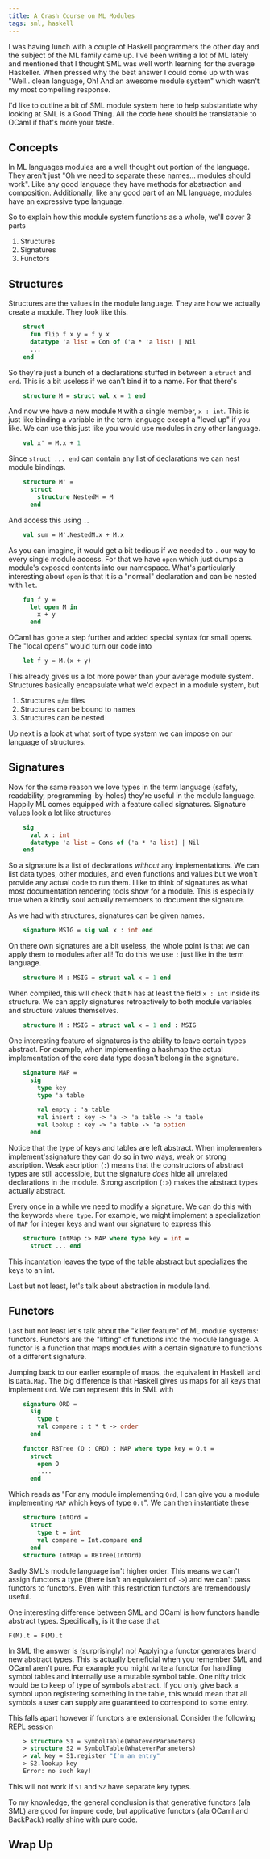 ```yaml
---
title: A Crash Course on ML Modules
tags: sml, haskell
---
```


I was having lunch with a couple of Haskell programmers the other day
and the subject of the ML family came up. I've been writing a lot of
ML lately and mentioned that I thought SML was well worth learning for
the average Haskeller. When pressed why the best answer I could come
up with was "Well.. clean language, Oh! And an awesome module system"
which wasn't my most compelling response.

I'd like to outline a bit of SML module system here to help
substantiate why looking at SML is a Good Thing. All the code here
should be translatable to OCaml if that's more your taste.

## Concepts

In ML languages modules are a well thought out portion of the
language. They aren't just "Oh we need to separate these
names... modules should work". Like any good language they have
methods for abstraction and composition. Additionally, like any good
part of an ML language, modules have an expressive type language.

So to explain how this module system functions as a whole, we'll cover
3 parts

 1. Structures
 2. Signatures
 3. Functors

## Structures

Structures are the values in the module language. They are how we
actually create a module. They look like this.

``` sml
    struct
      fun flip f x y = f y x
      datatype 'a list = Con of ('a * 'a list) | Nil
      ...
    end
```

So they're just a bunch of a declarations stuffed in between a
`struct` and `end`. This is a bit useless if we can't bind it to a
name. For that there's

``` sml
    structure M = struct val x = 1 end
```

And now we have a new module `M` with a single member, `x : int`. This
is just like binding a variable in the term language except a "level
up" if you like. We can use this just like you would use modules in
any other language.

``` sml
    val x' = M.x + 1
```

Since `struct ... end` can contain any list of declarations we can
nest module bindings.

``` sml
    structure M' =
      struct
        structure NestedM = M
      end
```

And access this using `.`.

``` sml
    val sum = M'.NestedM.x + M.x
```

As you can imagine, it would get a bit tedious if we needed to `.` our
way to every single module access. For that we have `open` which just
dumps a module's exposed contents into our namespace. What's
particularly interesting about `open` is that it is a "normal"
declaration and can be nested with `let`.

``` sml
    fun f y =
      let open M in
        x + y
      end
```

OCaml has gone a step further and added special syntax for small
opens. The "local opens" would turn our code into

``` ocaml
    let f y = M.(x + y)
```

This already gives us a lot more power than your average module
system. Structures basically encapsulate what we'd expect in a module
system, but

 1. Structures =/= files
 2. Structures can be bound to names
 3. Structures can be nested

Up next is a look at what sort of type system we can impose on our
language of structures.

## Signatures

Now for the same reason we love types in the term language (safety,
readability, programming-by-holes) they're useful in the module
language. Happily ML comes equipped with a feature called
signatures. Signature values look a lot like structures

``` sml
    sig
      val x : int
      datatype 'a list = Cons of ('a * 'a list) | Nil
    end
```

So a signature is a list of declarations *without* any
implementations. We can list data types, other modules, and even
functions and values but we won't provide any actual code to run
them. I like to think of signatures as what most documentation
rendering tools show for a module. This is especially true when a
kindly soul actually remembers to document the signature.

As we had with structures, signatures can be given names.

``` sml
    signature MSIG = sig val x : int end
```

On there own signatures are a bit useless, the whole point is that we
can apply them to modules after all! To do this we use `:` just like
in the term language.

``` sml
    structure M : MSIG = struct val x = 1 end
```

When compiled, this will check that `M` has at least the field
`x : int` inside its structure. We can apply signatures retroactively
to both module variables and structure values themselves.

``` sml
    structure M : MSIG = struct val x = 1 end : MSIG
```

One interesting feature of signatures is the ability to leave certain
types abstract. For example, when implementing a hashmap the actual
implementation of the core data type doesn't belong in the signature.

``` sml
    signature MAP =
      sig
        type key
        type 'a table

        val empty : 'a table
        val insert : key -> 'a -> 'a table -> 'a table
        val lookup : key -> 'a table -> 'a option
      end
```

Notice that the type of keys and tables are left abstract. When
implementers implement'ssignature they can do so in two ways, weak or
strong ascription. Weak ascription (`:`) means that the constructors of
abstract types are still accessible, but the signature *does* hide all
unrelated declarations in the module. Strong ascription (`:>`) makes the
abstract types actually abstract.

Every once in a while we need to modify a signature. We can do this
with the keywords `where type`. For example, we might implement a
specialization of `MAP` for integer keys and want our signature to
express this

``` sml
    structure IntMap :> MAP where type key = int =
      struct ... end
```

This incantation leaves the type of the table abstract but specializes
the keys to an int.

Last but not least, let's talk about abstraction in module land.

## Functors

Last but not least let's talk about the "killer feature" of ML module
systems: functors. Functors are the "lifting" of functions into the
module language. A functor is a function that maps modules with a
certain signature to functions of a different signature.

Jumping back to our earlier example of maps, the equivalent in Haskell
land is `Data.Map`. The big difference is that Haskell gives us maps
for all keys that implement `Ord`. We can represent this in SML with

``` sml
    signature ORD =
      sig
        type t
        val compare : t * t -> order
      end

    functor RBTree (O : ORD) : MAP where type key = O.t =
      struct
        open O
        ....
      end
```

Which reads as "For any module implementing `Ord`, I can give you a
module implementing `MAP` which keys of type `O.t`". We can then
instantiate these

``` sml
    structure IntOrd =
      struct
        type t = int
        val compare = Int.compare end
      end
    structure IntMap = RBTree(IntOrd)
```

Sadly SML's module language isn't higher order. This means we can't
assign functors a type (there isn't an equivalent of `->`) and we
can't pass functors to functors. Even with this restriction functors
are tremendously useful.

One interesting difference between SML and OCaml is how functors
handle abstract types. Specifically, is it the case that

    F(M).t = F(M).t

In SML the answer is (surprisingly) no! Applying a functor generates
brand new abstract types. This is actually beneficial when you
remember SML and OCaml aren't pure. For example you might write a
functor for handling symbol tables and internally use a mutable symbol
table. One nifty trick would be to keep of type of symbols
abstract. If you only give back a symbol upon registering something in
the table, this would mean that all symbols a user can supply are
guaranteed to correspond to some entry.

This falls apart however if functors are extensional. Consider the
following REPL session

``` sml
    > structure S1 = SymbolTable(WhateverParameters)
    > structure S2 = SymbolTable(WhateverParameters)
    > val key = S1.register "I'm an entry"
    > S2.lookup key
    Error: no such key!
```

This will not work if `S1` and `S2` have separate key types.

To my knowledge, the general conclusion is that generative functors
(ala SML) are good for impure code, but applicative functors (ala
OCaml and BackPack) really shine with pure code.

## Wrap Up
